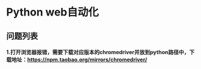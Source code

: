 # Python web自动化

## 问题列表  
#### 1.打开浏览器报错，需要下载对应版本的chromedriver并放到python路径中，下载地址：https://npm.taobao.org/mirrors/chromedriver/    